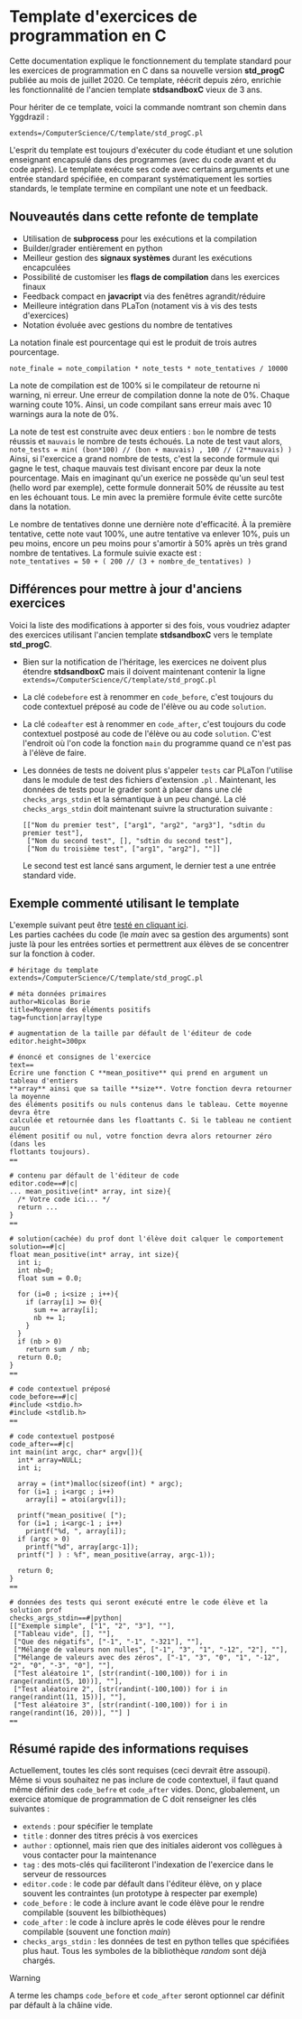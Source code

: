 # Template d'exercices de programmation en C

Cette documentation explique le fonctionnement du template standard pour les exercices de 
programmation en C dans sa nouvelle version **std_progC** publiée au mois de juillet 2020. 
Ce template, réécrit depuis zéro, enrichie les fonctionnalité de l'ancien template 
**stdsandboxC** vieux de 3 ans.

Pour hériter de ce template, voici la commande nomtrant son chemin dans Yggdrazil :

`extends=/ComputerScience/C/template/std_progC.pl`

L'esprit du template est toujours d'exécuter du code étudiant et une solution enseignant
encapsulé dans des programmes (avec du code avant et du code après). Le template exécute
ses code avec certains arguments et une entrée standard spécifiée, en comparant systématiquement
les sorties standards, le template termine en compilant une note et un feedback.

## Nouveautés dans cette refonte de template

* Utilisation de **subprocess** pour les exécutions et la compilation
* Builder/grader entièrement en python
* Meilleur gestion des **signaux systèmes** durant les exécutions encapculées
* Possibilité de customiser les **flags de compilation** dans les exercices finaux
* Feedback compact en **javacript** via des fenêtres agrandit/réduire
* Meilleure intégration dans PLaTon (notament vis à vis des tests d'exercices)
* Notation évoluée avec gestions du nombre de tentatives

La notation finale est pourcentage qui est le produit de trois autres pourcentage.

`note_finale = note_compilation * note_tests * note_tentatives / 10000`

La note de compilation est de 100% si le compilateur de retourne ni warning, ni erreur. 
Une erreur de compilation donne la note de 0%. Chaque warning coute 10%. Ainsi, un 
code compilant sans erreur mais avec 10 warnings aura la note de 0%.

La note de test est construite avec deux entiers : `bon` le nombre de tests réussis et
`mauvais` le nombre de tests échoués. La note de test vaut alors,   
`note_tests = min( (bon*100) // (bon + mauvais) , 100 // (2**mauvais) )`   
Ainsi, si l'exercice a grand nombre de tests, c'est la seconde formule qui gagne le test,
chaque mauvais test divisant encore par deux la note pourcentage. Mais en imaginant qu'un
exerice ne possède qu'un seul test (hello word par exemple), cette formule donnerait
50% de réussite au test en les échouant tous. Le min avec la première formule évite cette
surcôte dans la notation.

Le nombre de tentatives donne une dernière note d'efficacité. À la première tentative, 
cette note vaut 100%, une autre tentative va enlever 10%, puis un peu moins, encore un 
peu moins pour s'amortir à 50% après un très grand nombre de tentatives. La formule 
suivie exacte est :   
`note_tentatives = 50 + ( 200 // (3 + nombre_de_tentatives) )`


## Différences pour mettre à jour d'anciens exercices

Voici la liste des modifications à apporter si des fois, vous voudriez adapter des exercices 
utilisant l'ancien template **stdsandboxC** vers le template **std_progC**.

* Bien sur la notification de l'héritage, les exercices ne doivent plus étendre **stdsandboxC**
mais il doivent maintenant contenir la ligne   
`extends=/ComputerScience/C/template/std_progC.pl`

* La clé `codebefore` est à renommer en `code_before`, c'est toujours du code contextuel 
préposé au code de l'élève ou au code `solution`.

* La clé `codeafter` est à renommer en `code_after`, c'est toujours du code contextuel 
postposé au code de l'élève ou au code `solution`. C'est l'endroit où l'on code la 
fonction `main` du programme quand ce n'est pas à l'élève de faire.

* Les données de tests ne doivent plus s'appeler `tests` car PLaTon l'utilise dans le module de 
test des fichiers d'extension `.pl` . Maintenant, les données de tests pour le grader sont 
à placer dans une clé `checks_args_stdin` et la sémantique à un peu changé. La clé 
`checks_args_stdin` doit maintenant suivre la structuration suivante :

      [["Nom du premier test", ["arg1", "arg2", "arg3"], "sdtin du premier test"],
       ["Nom du second test", [], "sdtin du second test"],
       ["Nom du troisième test", ["arg1", "arg2"], ""]] 
  Le second test est lancé sans argument, le dernier test a une entrée standard vide.

## Exemple commenté utilisant le template

L'exemple suivant peut être [testé en cliquant ici](https://pl.u-pem.fr/filebrowser/demo/24923/).   
Les parties cachées du code (le *main* avec sa gestion des arguments) sont juste là pour les 
entrées sorties et permettrent aux élèves de se concentrer sur la fonction à coder.

    # héritage du template
    extends=/ComputerScience/C/template/std_progC.pl
    
    # méta données primaires
    author=Nicolas Borie
    title=Moyenne des éléments positifs
    tag=function|array|type
    
    # augmentation de la taille par défault de l'éditeur de code
    editor.height=300px
    
    # énoncé et consignes de l'exercice
    text==
    Écrire une fonction C **mean_positive** qui prend en argument un tableau d'entiers 
    **array** ainsi que sa taille **size**. Votre fonction devra retourner la moyenne
    des éléments positifs ou nuls contenus dans le tableau. Cette moyenne devra être
    calculée et retournée dans les floattants C. Si le tableau ne contient aucun 
    élément positif ou nul, votre fonction devra alors retourner zéro (dans les 
    flottants toujours).
    ==
    
    # contenu par défault de l'éditeur de code
    editor.code==#|c|
    ... mean_positive(int* array, int size){
      /* Votre code ici... */
      return ...
    }
    ==
    
    # solution(cachée) du prof dont l'élève doit calquer le comportement
    solution==#|c|
    float mean_positive(int* array, int size){
      int i;
      int nb=0;
      float sum = 0.0;
    
      for (i=0 ; i<size ; i++){
        if (array[i] >= 0){
          sum += array[i];
          nb += 1;
        }
      }
      if (nb > 0)
        return sum / nb;
      return 0.0;
    }
    ==
    
    # code contextuel préposé
    code_before==#|c|
    #include <stdio.h>
    #include <stdlib.h>
    ==
    
    # code contextuel postposé
    code_after==#|c|
    int main(int argc, char* argv[]){
      int* array=NULL;
      int i;
    
      array = (int*)malloc(sizeof(int) * argc);
      for (i=1 ; i<argc ; i++)
        array[i] = atoi(argv[i]);
    
      printf("mean_positive( [");
      for (i=1 ; i<argc-1 ; i++)
        printf("%d, ", array[i]);
      if (argc > 0)
        printf("%d", array[argc-1]);
      printf("] ) : %f", mean_positive(array, argc-1));
    
      return 0;
    }
    ==
    
    # données des tests qui seront exécuté entre le code élève et la solution prof
    checks_args_stdin==#|python|
    [["Exemple simple", ["1", "2", "3"], ""],
     ["Tableau vide", [], ""],
     ["Que des négatifs", ["-1", "-1", "-321"], ""],
     ["Mélange de valeurs non nulles", ["-1", "3", "1", "-12", "2"], ""],
     ["Mélange de valeurs avec des zéros", ["-1", "3", "0", "1", "-12", "2", "0", "-3", "0"], ""],
     ["Test aléatoire 1", [str(randint(-100,100)) for i in range(randint(5, 10))], ""],
     ["Test aléatoire 2", [str(randint(-100,100)) for i in range(randint(11, 15))], ""],
     ["Test aléatoire 3", [str(randint(-100,100)) for i in range(randint(16, 20))], ""] ]
    ==

## Résumé rapide des informations requises

Actuellement, toutes les clés sont requises (ceci devrait être assoupi). Même si vous souhaitez 
ne pas inclure de code contextuel, il faut quand même définir des `code_befre` et `code_after` vides.
Donc, globalement, un exercice atomique de programmation de C doit renseigner les clés suivantes :

* `extends` : pour spécifier le template
* `title` : donner des titres précis à vos exercices
* `author` : optionnel, mais rien que des initiales aideront vos collègues à vous contacter pour la maintenance
* `tag` : des mots-clés qui faciliteront l'indexation de l'exercice dans le serveur de ressources
* `editor.code` : le code par défault dans l'éditeur élève, on y place souvent les contraintes (un prototype à respecter par exemple)
* `code_before` : le code à inclure avant le code élève pour le rendre compilable (souvent les bilbiothèques)
* `code_after` : le code à inclure après le code élèves pour le rendre compilable (souvent une fonction *main*)
* `checks_args_stdin` : les données de test en python telles que spécifiées plus haut. Tous les symboles de la bibliothèque *random* sont déjà chargés. 

Warning

A terme les champs `code_before` et `code_after` seront optionnel car définit par défault 
à la châine vide.
